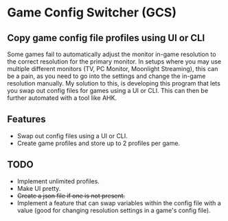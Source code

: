 # Game Config Switcher (GCS)
## Copy game config file profiles using UI or CLI

Some games fail to automatically adjust the monitor in-game resolution to the correct resolution for the primary monitor. In setups where you may use multiple different monitors (TV, PC Monitor, Moonlight Streaming), this can be a pain, as you need to go into the settings and change the in-game resolution manually. My solution to this, is developing this program that lets you swap out config files for games using a UI or CLI. This can then be further automated with a tool like AHK.

## Features
* Swap out config files using a UI or CLI.
* Create game profiles and store up to 2 profiles per game.

## TODO
* Implement unlimited profiles.
* Make UI pretty.
* ~~Create a json file if one is not present.~~
* Implement a feature that can swap variables within the config file with a value (good for changing resolution settings in a game's config file).
